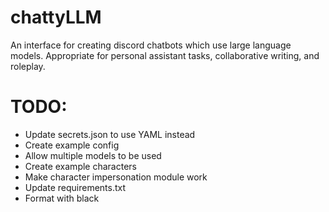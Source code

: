 # chattyLLM
An interface for creating discord chatbots which use large language models. Appropriate for personal assistant tasks, collaborative writing, and roleplay.

# TODO:
- Update secrets.json to use YAML instead
- Create example config
- Allow multiple models to be used
- Create example characters
- Make character impersonation module work
- Update requirements.txt
- Format with black